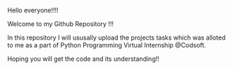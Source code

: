 Hello everyone!!!!

Welcome to my Github Repository !!!

In this repository I will ususally upload the projects tasks which was alloted to me as a part of Python Programming Virtual Internship @Codsoft.

Hoping you will get the code and its understanding!!
